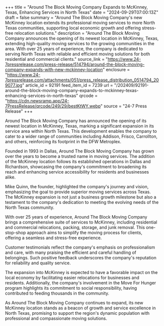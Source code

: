 +++
title = "Around The Block Moving Company Expands to McKinney, Texas, Enhancing Services in North Texas"
date = "2024-09-29T07:00:13Z"
draft = false
summary = "Around The Block Moving Company's new McKinney location extends its professional moving services to more North Texas communities, supporting local economic growth and offering stress-free relocation solutions."
description = "Around The Block Moving Company announces the opening of its newest location in McKinney, Texas, extending high-quality moving services to the growing communities in the area. With over 25 years of experience, the company is dedicated to serving North Texas with reliable and efficient moving solutions for both residential and commercial clients."
source_link = "https://www.24-7pressrelease.com/press-release/514794/around-the-block-moving-company-expands-with-new-mckinney-location"
enclosure = "https://www.24-7pressrelease.com/attachments/051/press_release_distribution_0514794_209077.jpg"
article_id = 92191
feed_item_id = 7239
url = "/202409/92191-around-the-block-moving-company-expands-to-mckinney-texas-enhancing-services-in-north-texas"
qrcode = "https://cdn.newsramp.app/24-7PressRelease/qrcode/249/29/bestKtWY.webp"
source = "24-7 Press Release"
+++

<p>Around The Block Moving Company has announced the opening of its newest location in McKinney, Texas, marking a significant expansion in its service area within North Texas. This development enables the company to cater to a wider range of communities including Addison, Frisco, Carrollton, and others, reinforcing its footprint in the DFW Metroplex.</p><p>Founded in 1993 in Dallas, Around The Block Moving Company has grown over the years to become a trusted name in moving services. The addition of the McKinney location follows its established operations in Dallas and Richardson, showcasing the company's commitment to broadening its reach and enhancing service accessibility for residents and businesses alike.</p><p>Mike Quinn, the founder, highlighted the company's journey and vision, emphasizing the goal to provide superior moving services across Texas. The McKinney expansion is not just a business growth milestone but also a testament to the company's dedication to meeting the evolving needs of the North Texas community.</p><p>With over 25 years of experience, Around The Block Moving Company brings a comprehensive suite of services to McKinney, including residential and commercial relocations, packing, storage, and junk removal. This one-stop-shop approach aims to simplify the moving process for clients, offering a seamless and stress-free experience.</p><p>Customer testimonials reflect the company's emphasis on professionalism and care, with many praising the efficient and careful handling of belongings. Such positive feedback underscores the company's reputation for reliability and quality service.</p><p>The expansion into McKinney is expected to have a favorable impact on the local economy by facilitating easier relocations for businesses and residents. Additionally, the company's involvement in the Move For Hunger program highlights its commitment to social responsibility, having contributed to feeding thousands in the community.</p><p>As Around The Block Moving Company continues to expand, its new McKinney location stands as a beacon of growth and service excellence in North Texas, promising to support the region's dynamic population with professional and compassionate moving solutions.</p>